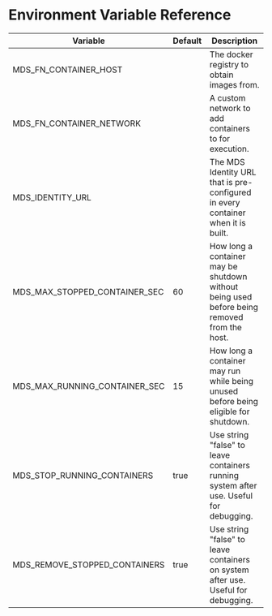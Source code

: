# Environment Variable Reference

| Variable                      | Default | Description                                                                                 |
| ----------------------------- | ------- | ------------------------------------------------------------------------------------------- |
| MDS_FN_CONTAINER_HOST         |         | The docker registry to obtain images from.                                                  |
| MDS_FN_CONTAINER_NETWORK      |         | A custom network to add containers to for execution.                                        |
| MDS_IDENTITY_URL              |         | The MDS Identity URL that is pre-configured in every container when it is built.            |
| MDS_MAX_STOPPED_CONTAINER_SEC | 60      | How long a container may be shutdown without being used before being removed from the host. |
| MDS_MAX_RUNNING_CONTAINER_SEC | 15      | How long a container may run while being unused before being eligible for shutdown.         |
| MDS_STOP_RUNNING_CONTAINERS   | true    | Use string "false" to leave containers running system after use. Useful for debugging.      |
| MDS_REMOVE_STOPPED_CONTAINERS | true    | Use string "false" to leave containers on system after use. Useful for debugging.           |